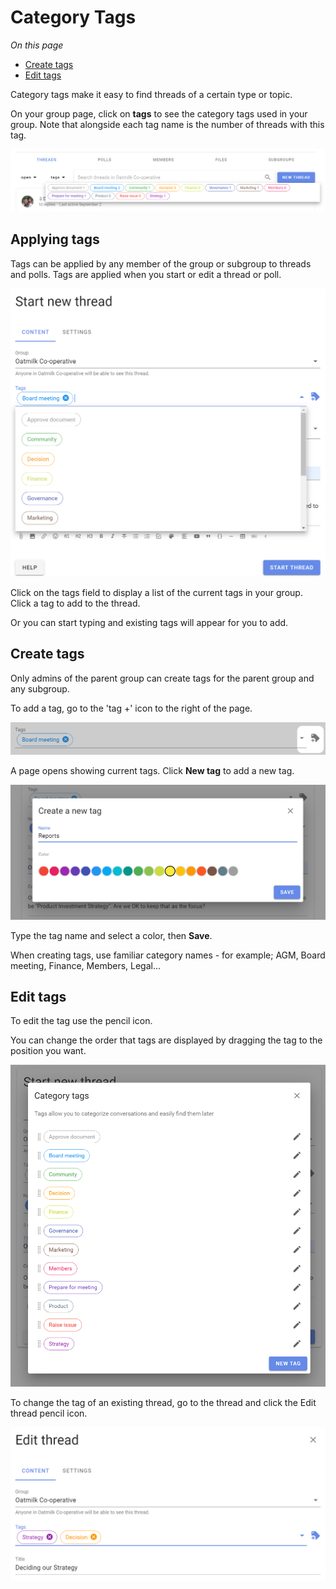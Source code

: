 # Category Tags

*On this page*
- [Create tags](#create-tags)
- [Edit tags](#edit-tags)

Category tags make it easy to find threads of a certain type or topic.

On your group page, click on **tags** to see the category tags used in your group.  Note that alongside each tag name is the number of threads with this tag.

![](tags_view.png)

## Applying tags

Tags can be applied by any member of the group or subgroup to threads and polls.  Tags are applied when you start or edit a thread or poll.

![](tags_add.png)

Click on the tags field to display a list of the current tags in your group.  Click a tag to add to the thread.

Or you can start typing and existing tags will appear for you to add. 

## Create tags

Only admins of the parent group can create tags for the parent group and any subgroup. 

To add a tag, go to the 'tag +' icon to the right of the page.

![](tags_add_new.png)

A page opens showing current tags.  Click **New tag** to add a new tag.

![](tags_create.png)

Type the tag name and select a color, then **Save**.

When creating tags, use familiar category names - for example; AGM, Board meeting, Finance, Members, Legal...

## Edit tags

To edit the tag use the pencil icon.

You can change the order that tags are displayed by dragging the tag to the position you want. 

![](tags_new_tag.png)

To change the tag of an existing thread, go to the thread and click the Edit thread pencil icon.

![](tags_edit.png)
